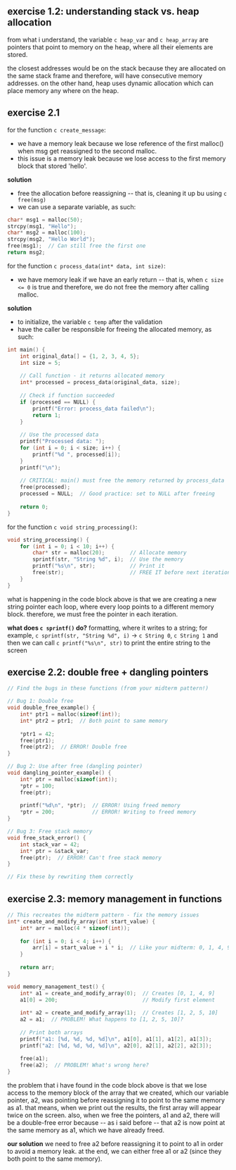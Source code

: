 ## exercise 1.2:  understanding stack vs. heap allocation

from what i understand, the variable ```c heap_var``` and ```c heap_array``` are pointers that point to memory on the heap, where all their elements are stored.  

the closest addresses would be on the stack because they are allocated on the same stack frame and therefore, will have consecutive memory addresses. on the other hand, heap uses dynamic allocation which can place memory any where on the heap.  

## exercise 2.1

for the function ```c create_message```:
- we have a memory leak because we lose reference of the first malloc() when msg get reassigned to the second malloc. 
- this issue is a memory leak because we lose access to the first memory block that stored 'hello'. 

**solution**
- free the allocation before reassigning -- that is, cleaning it up bu using ```c free(msg)```
- we can use a separate variable, as such:
  
```c
char* msg1 = malloc(50);
strcpy(msg1, "Hello");
char* msg2 = malloc(100);
strcpy(msg2, "Hello World");
free(msg1);  // Can still free the first one
return msg2;
```

for the function ```c process_data(int* data, int size)```:
- we have memory leak if we have an early return -- that is, when ```c size <= 0``` is true and therefore, we do not free the memory after calling malloc. 

**solution**
- to initialize, the variable ```c temp``` after the validation 
- have the caller be responsible for freeing the allocated memory, as such: 
  
```c
int main() {
    int original_data[] = {1, 2, 3, 4, 5};
    int size = 5;
    
    // Call function - it returns allocated memory
    int* processed = process_data(original_data, size);
    
    // Check if function succeeded
    if (processed == NULL) {
        printf("Error: process_data failed\n");
        return 1;
    }
    
    // Use the processed data
    printf("Processed data: ");
    for (int i = 0; i < size; i++) {
        printf("%d ", processed[i]);
    }
    printf("\n");
    
    // CRITICAL: main() must free the memory returned by process_data
    free(processed);
    processed = NULL;  // Good practice: set to NULL after freeing
    
    return 0;
}

```

for the function ```c void string_processing()```:
```c 
void string_processing() {
    for (int i = 0; i < 10; i++) {
        char* str = malloc(20);        // Allocate memory
        sprintf(str, "String %d", i);  // Use the memory
        printf("%s\n", str);           // Print it
        free(str);                     // FREE IT before next iteration!
    }
}
```

what is happening in the code block above is that we are creating a new string pointer each loop, where every loop points to a different memory block. therefore, we must free the pointer in each iteration.  

**what does ```c sprintf()``` do?**
formatting, where it writes to a string; for example, ```c sprintf(str, "String %d", i)``` -> ```c String 0```, ```c String 1``` and then we can call ```c printf("%s\n", str)``` to print the entire string to the screen

## exercise 2.2: double free + dangling pointers

```c
// Find the bugs in these functions (from your midterm pattern!)

// Bug 1: Double free
void double_free_example() {
    int* ptr1 = malloc(sizeof(int));
    int* ptr2 = ptr1;  // Both point to same memory
    
    *ptr1 = 42;
    free(ptr1);
    free(ptr2);  // ERROR! Double free
}

// Bug 2: Use after free (dangling pointer)
void dangling_pointer_example() {
    int* ptr = malloc(sizeof(int));
    *ptr = 100;
    free(ptr);
    
    printf("%d\n", *ptr);  // ERROR! Using freed memory
    *ptr = 200;            // ERROR! Writing to freed memory
}

// Bug 3: Free stack memory
void free_stack_error() {
    int stack_var = 42;
    int* ptr = &stack_var;
    free(ptr);  // ERROR! Can't free stack memory
}

// Fix these by rewriting them correctly
```

## exercise 2.3: memory management in functions
```c
// This recreates the midterm pattern - fix the memory issues
int* create_and_modify_array(int start_value) {
    int* arr = malloc(4 * sizeof(int));
    
    for (int i = 0; i < 4; i++) {
        arr[i] = start_value + i * i;  // Like your midterm: 0, 1, 4, 9
    }
    
    return arr;
}

void memory_management_test() {
    int* a1 = create_and_modify_array(0);  // Creates [0, 1, 4, 9]
    a1[0] = 200;                           // Modify first element
    
    int* a2 = create_and_modify_array(1);  // Creates [1, 2, 5, 10]
    a2 = a1;  // PROBLEM! What happens to [1, 2, 5, 10]?
    
    // Print both arrays
    printf("a1: [%d, %d, %d, %d]\n", a1[0], a1[1], a1[2], a1[3]);
    printf("a2: [%d, %d, %d, %d]\n", a2[0], a2[1], a2[2], a2[3]);
    
    free(a1);
    free(a2);  // PROBLEM! What's wrong here?
}
```

the problem that i have found in the code block above is that we lose access to the memory block of the array that we created, which our variable pointer, a2, was pointing before reassigning it to point to the same memory as a1. that means, when we print out the results, the first array will appear twice on the screen. also, when we free the pointers, a1 and a2, there will be a double-free error because -- as i said before -- that a2 is now point at the same memory as a1, which we have already freed.  

**our solution** we need to free a2 before reassigning it to point to a1 in order to avoid a memory leak. at the end, we can either free a1 or a2 (since they both point to the same memory).